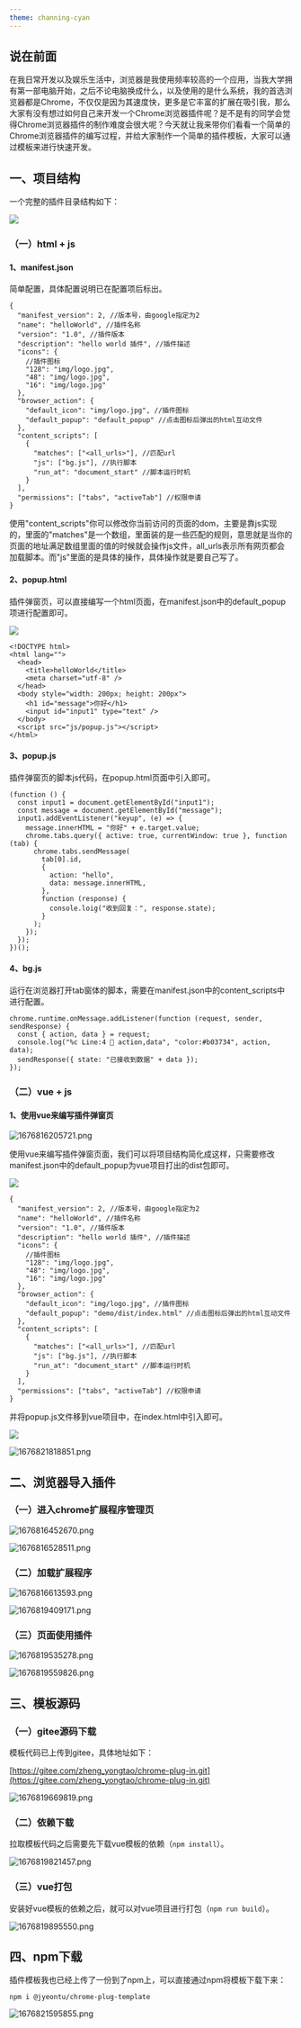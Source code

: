 ```yaml
---
theme: channing-cyan
---
```

## 说在前面
在我日常开发以及娱乐生活中，浏览器是我使用频率较高的一个应用，当我大学拥有第一部电脑开始，之后不论电脑换成什么，以及使用的是什么系统，我的首选浏览器都是Chrome，不仅仅是因为其速度快，更多是它丰富的扩展在吸引我，那么大家有没有想过如何自己来开发一个Chrome浏览器插件呢？是不是有的同学会觉得Chrome浏览器插件的制作难度会很大呢？今天就让我来带你们看看一个简单的Chrome浏览器插件的编写过程，并给大家制作一个简单的插件模板，大家可以通过模板来进行快速开发。
## 一、项目结构

一个完整的插件目录结构如下：

![](https://p3-juejin.byteimg.com/tos-cn-i-k3u1fbpfcp/110e67037de8465aa4b9962a07e5d2fd~tplv-k3u1fbpfcp-zoom-1.image)
### （一）html + js

#### 1、manifest.json

简单配置，具体配置说明已在配置项后标出。

```
{
  "manifest_version": 2, //版本号，由google指定为2
  "name": "helloWorld", //插件名称
  "version": "1.0", //插件版本
  "description": "hello world 插件", //插件描述
  "icons": {
    //插件图标
    "128": "img/logo.jpg",
    "48": "img/logo.jpg",
    "16": "img/logo.jpg"
  },
  "browser_action": {
    "default_icon": "img/logo.jpg", //插件图标
    "default_popup": "default_popup" //点击图标后弹出的html互动文件
  },
  "content_scripts": [
    {
      "matches": ["<all_urls>"], //匹配url
      "js": ["bg.js"], //执行脚本
      "run_at": "document_start" //脚本运行时机
    }
  ],
  "permissions": ["tabs", "activeTab"] //权限申请
}
```
使用"content_scripts"你可以修改你当前访问的页面的dom，主要是靠js实现的，里面的"matches"是一个数组，里面装的是一些匹配的规则，意思就是当你的页面的地址满足数组里面的值的时候就会操作js文件，all_urls表示所有网页都会加载脚本。而"js"里面的是具体的操作，具体操作就是要自己写了。
#### 2、popup.html

插件弹窗页，可以直接编写一个html页面，在manifest.json中的default_popup项进行配置即可。

![](https://p3-juejin.byteimg.com/tos-cn-i-k3u1fbpfcp/bb8a6d26405f4dc3a555d4a9bf0b4646~tplv-k3u1fbpfcp-zoom-1.image)

```
<!DOCTYPE html>
<html lang="">
  <head>
    <title>helloWorld</title>
    <meta charset="utf-8" />
  </head>
  <body style="width: 200px; height: 200px">
    <h1 id="message">你好</h1>
    <input id="input1" type="text" />
  </body>
  <script src="js/popup.js"></script>
</html>
```

#### 3、popup.js

插件弹窗页的脚本js代码，在popup.html页面中引入即可。

```
(function () {
  const input1 = document.getElementById("input1");
  const message = document.getElementById("message");
  input1.addEventListener("keyup", (e) => {
    message.innerHTML = "你好" + e.target.value;
    chrome.tabs.query({ active: true, currentWindow: true }, function (tab) {
      chrome.tabs.sendMessage(
        tab[0].id,
        {
          action: "hello",
          data: message.innerHTML,
        },
        function (response) {
          console.loig("收到回复：", response.state);
        }
      );
    });
  });
})();
```

#### 4、bg.js

运行在浏览器打开tab窗体的脚本，需要在manifest.json中的content_scripts中进行配置。

```
chrome.runtime.onMessage.addListener(function (request, sender, sendResponse) {
  const { action, data } = request;
  console.log("%c Line:4 🥔 action,data", "color:#b03734", action, data);
  sendResponse({ state: "已接收到数据" + data });
});
```
### （二）vue + js
#### 1、使用vue来编写插件弹窗页
![1676816205721.png](https://p9-juejin.byteimg.com/tos-cn-i-k3u1fbpfcp/09535c810f664418917caffcc1ef1bfb~tplv-k3u1fbpfcp-watermark.image?)

使用vue来编写插件弹窗页面，我们可以将项目结构简化成这样，只需要修改manifest.json中的default_popup为vue项目打出的dist包即可。

![](https://p3-juejin.byteimg.com/tos-cn-i-k3u1fbpfcp/7e34a17c376f4a758bb53930876c29df~tplv-k3u1fbpfcp-zoom-1.image)

```
{
  "manifest_version": 2, //版本号，由google指定为2
  "name": "helloWorld", //插件名称
  "version": "1.0", //插件版本
  "description": "hello world 插件", //插件描述
  "icons": {
    //插件图标
    "128": "img/logo.jpg",
    "48": "img/logo.jpg",
    "16": "img/logo.jpg"
  },
  "browser_action": {
    "default_icon": "img/logo.jpg", //插件图标
    "default_popup": "demo/dist/index.html" //点击图标后弹出的html互动文件
  },
  "content_scripts": [
    {
      "matches": ["<all_urls>"], //匹配url
      "js": ["bg.js"], //执行脚本
      "run_at": "document_start" //脚本运行时机
    }
  ],
  "permissions": ["tabs", "activeTab"] //权限申请
}
```

并将popup.js文件移到vue项目中，在index.html中引入即可。

![](https://p3-juejin.byteimg.com/tos-cn-i-k3u1fbpfcp/9db651aa8b2547b48bfc83f443fe3e8f~tplv-k3u1fbpfcp-zoom-1.image)

![1676821818851.png](https://p3-juejin.byteimg.com/tos-cn-i-k3u1fbpfcp/ab8586e870984aedb500e9cd83c22849~tplv-k3u1fbpfcp-watermark.image?)
## 二、浏览器导入插件
### （一）进入chrome扩展程序管理页
![1676816452670.png](https://p3-juejin.byteimg.com/tos-cn-i-k3u1fbpfcp/543b94e36e2b424695ff4524b26e38b2~tplv-k3u1fbpfcp-watermark.image?)

![1676816528511.png](https://p6-juejin.byteimg.com/tos-cn-i-k3u1fbpfcp/4df3be8f22f14053bc4bef204ca9670e~tplv-k3u1fbpfcp-watermark.image?)
### （二）加载扩展程序

![1676816613593.png](https://p6-juejin.byteimg.com/tos-cn-i-k3u1fbpfcp/e87d369c02bd417f8eef546ce7c79a72~tplv-k3u1fbpfcp-watermark.image?)

![1676819409171.png](https://p9-juejin.byteimg.com/tos-cn-i-k3u1fbpfcp/a74e6db39c264f2dbca376d86a93d6c6~tplv-k3u1fbpfcp-watermark.image?)
### （三）页面使用插件

![1676819535278.png](https://p1-juejin.byteimg.com/tos-cn-i-k3u1fbpfcp/eda65d6193be4006bda795dcc825f8ad~tplv-k3u1fbpfcp-watermark.image?)

![1676819559826.png](https://p3-juejin.byteimg.com/tos-cn-i-k3u1fbpfcp/fbf22a79ec5b426189c7bdefcf0ca785~tplv-k3u1fbpfcp-watermark.image?)

## 三、模板源码
### （一）gitee源码下载
模板代码已上传到gitee，具体地址如下：

[https://gitee.com/zheng_yongtao/chrome-plug-in.git](https://gitee.com/zheng_yongtao/chrome-plug-in.git)

![1676819669819.png](https://p3-juejin.byteimg.com/tos-cn-i-k3u1fbpfcp/687e9760977146b8adda179d52e7d347~tplv-k3u1fbpfcp-watermark.image?)
### （二）依赖下载
拉取模板代码之后需要先下载vue模板的依赖（`npm install`）。

![1676819821457.png](https://p9-juejin.byteimg.com/tos-cn-i-k3u1fbpfcp/f009b3ebfa4a40efacea76650465515b~tplv-k3u1fbpfcp-watermark.image?)

### （三）vue打包
安装好vue模板的依赖之后，就可以对vue项目进行打包（`npm run build`）。

![1676819895550.png](https://p1-juejin.byteimg.com/tos-cn-i-k3u1fbpfcp/b12b8663f0374200b1758fed870af346~tplv-k3u1fbpfcp-watermark.image?)

## 四、npm下载
插件模板我也已经上传了一份到了npm上，可以直接通过npm将模板下载下来：
```shell
npm i @jyeontu/chrome-plug-template
```

![1676821595855.png](https://p9-juejin.byteimg.com/tos-cn-i-k3u1fbpfcp/c464ca7df3b94dada080875c619a3c9c~tplv-k3u1fbpfcp-watermark.image?)
